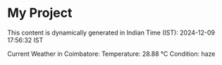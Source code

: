 # My Project

This content is dynamically generated in Indian Time (IST): 2024-12-09 17:56:32 IST


Current Weather in Coimbatore:
Temperature: 28.88 °C
Condition: haze
